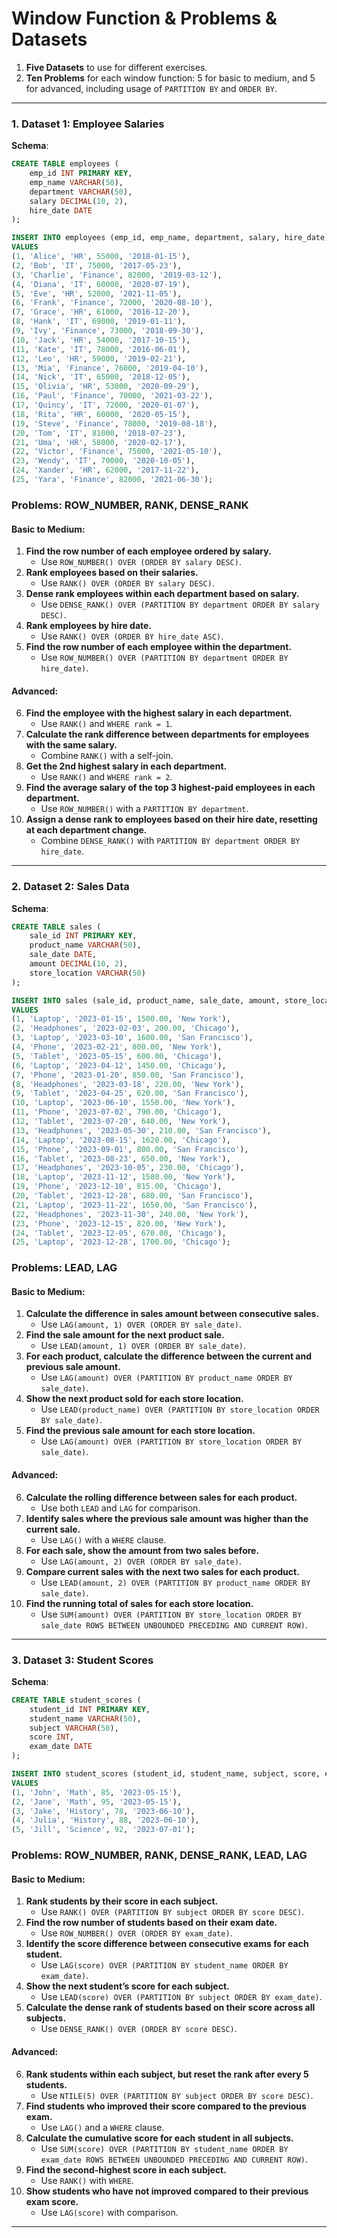 # Window Function & Problems & Datasets

1. **Five Datasets** to use for different exercises.
2. **Ten Problems** for each window function: 5 for basic to medium, and 5 for advanced, including usage of `PARTITION BY` and `ORDER BY`.

---

### 1. **Dataset 1: Employee Salaries**

**Schema**:
```sql
CREATE TABLE employees (
    emp_id INT PRIMARY KEY,
    emp_name VARCHAR(50),
    department VARCHAR(50),
    salary DECIMAL(10, 2),
    hire_date DATE
);

INSERT INTO employees (emp_id, emp_name, department, salary, hire_date)
VALUES
(1, 'Alice', 'HR', 55000, '2018-01-15'),
(2, 'Bob', 'IT', 75000, '2017-05-23'),
(3, 'Charlie', 'Finance', 82000, '2019-03-12'),
(4, 'Diana', 'IT', 60000, '2020-07-19'),
(5, 'Eve', 'HR', 52000, '2021-11-05'),
(6, 'Frank', 'Finance', 72000, '2020-08-10'),
(7, 'Grace', 'HR', 61000, '2016-12-20'),
(8, 'Hank', 'IT', 69000, '2019-01-11'),
(9, 'Ivy', 'Finance', 73000, '2018-09-30'),
(10, 'Jack', 'HR', 54000, '2017-10-15'),
(11, 'Kate', 'IT', 78000, '2016-06-01'),
(12, 'Leo', 'HR', 59000, '2019-02-21'),
(13, 'Mia', 'Finance', 76000, '2019-04-10'),
(14, 'Nick', 'IT', 65000, '2018-12-05'),
(15, 'Olivia', 'HR', 53000, '2020-09-29'),
(16, 'Paul', 'Finance', 70000, '2021-03-22'),
(17, 'Quincy', 'IT', 72000, '2020-01-07'),
(18, 'Rita', 'HR', 60000, '2020-05-15'),
(19, 'Steve', 'Finance', 78000, '2019-08-18'),
(20, 'Tom', 'IT', 81000, '2018-07-23'),
(21, 'Uma', 'HR', 58000, '2020-02-17'),
(22, 'Victor', 'Finance', 75000, '2021-05-10'),
(23, 'Wendy', 'IT', 70000, '2020-10-05'),
(24, 'Xander', 'HR', 62000, '2017-11-22'),
(25, 'Yara', 'Finance', 82000, '2021-06-30');
```

### Problems: ROW_NUMBER, RANK, DENSE_RANK
#### Basic to Medium:
1. **Find the row number of each employee ordered by salary.**
   - Use `ROW_NUMBER() OVER (ORDER BY salary DESC)`.
2. **Rank employees based on their salaries.**
   - Use `RANK() OVER (ORDER BY salary DESC)`.
3. **Dense rank employees within each department based on salary.**
   - Use `DENSE_RANK() OVER (PARTITION BY department ORDER BY salary DESC)`.
4. **Rank employees by hire date.**
   - Use `RANK() OVER (ORDER BY hire_date ASC)`.
5. **Find the row number of each employee within the department.**
   - Use `ROW_NUMBER() OVER (PARTITION BY department ORDER BY hire_date)`.

#### Advanced:
6. **Find the employee with the highest salary in each department.**
   - Use `RANK()` and `WHERE rank = 1`.
7. **Calculate the rank difference between departments for employees with the same salary.**
   - Combine `RANK()` with a self-join.
8. **Get the 2nd highest salary in each department.**
   - Use `RANK()` and `WHERE rank = 2`.
9. **Find the average salary of the top 3 highest-paid employees in each department.**
   - Use `ROW_NUMBER()` with a `PARTITION BY department`.
10. **Assign a dense rank to employees based on their hire date, resetting at each department change.**
    - Combine `DENSE_RANK()` with `PARTITION BY department ORDER BY hire_date`.

---

### 2. **Dataset 2: Sales Data**

**Schema**:
```sql
CREATE TABLE sales (
    sale_id INT PRIMARY KEY,
    product_name VARCHAR(50),
    sale_date DATE,
    amount DECIMAL(10, 2),
    store_location VARCHAR(50)
);

INSERT INTO sales (sale_id, product_name, sale_date, amount, store_location)
VALUES
(1, 'Laptop', '2023-01-15', 1500.00, 'New York'),
(2, 'Headphones', '2023-02-03', 200.00, 'Chicago'),
(3, 'Laptop', '2023-03-10', 1600.00, 'San Francisco'),
(4, 'Phone', '2023-02-21', 800.00, 'New York'),
(5, 'Tablet', '2023-05-15', 600.00, 'Chicago'),
(6, 'Laptop', '2023-04-12', 1450.00, 'Chicago'),
(7, 'Phone', '2023-01-20', 850.00, 'San Francisco'),
(8, 'Headphones', '2023-03-18', 220.00, 'New York'),
(9, 'Tablet', '2023-04-25', 620.00, 'San Francisco'),
(10, 'Laptop', '2023-06-10', 1550.00, 'New York'),
(11, 'Phone', '2023-07-02', 790.00, 'Chicago'),
(12, 'Tablet', '2023-07-20', 640.00, 'New York'),
(13, 'Headphones', '2023-05-30', 210.00, 'San Francisco'),
(14, 'Laptop', '2023-08-15', 1620.00, 'Chicago'),
(15, 'Phone', '2023-09-01', 800.00, 'San Francisco'),
(16, 'Tablet', '2023-08-23', 650.00, 'New York'),
(17, 'Headphones', '2023-10-05', 230.00, 'Chicago'),
(18, 'Laptop', '2023-11-12', 1580.00, 'New York'),
(19, 'Phone', '2023-12-10', 815.00, 'Chicago'),
(20, 'Tablet', '2023-12-28', 680.00, 'San Francisco'),
(21, 'Laptop', '2023-11-22', 1650.00, 'San Francisco'),
(22, 'Headphones', '2023-11-30', 240.00, 'New York'),
(23, 'Phone', '2023-12-15', 820.00, 'New York'),
(24, 'Tablet', '2023-12-05', 670.00, 'Chicago'),
(25, 'Laptop', '2023-12-28', 1700.00, 'Chicago');
```

### Problems: LEAD, LAG
#### Basic to Medium:
1. **Calculate the difference in sales amount between consecutive sales.**
   - Use `LAG(amount, 1) OVER (ORDER BY sale_date)`.
2. **Find the sale amount for the next product sale.**
   - Use `LEAD(amount, 1) OVER (ORDER BY sale_date)`.
3. **For each product, calculate the difference between the current and previous sale amount.**
   - Use `LAG(amount) OVER (PARTITION BY product_name ORDER BY sale_date)`.
4. **Show the next product sold for each store location.**
   - Use `LEAD(product_name) OVER (PARTITION BY store_location ORDER BY sale_date)`.
5. **Find the previous sale amount for each store location.**
   - Use `LAG(amount) OVER (PARTITION BY store_location ORDER BY sale_date)`.

#### Advanced:
6. **Calculate the rolling difference between sales for each product.**
   - Use both `LEAD` and `LAG` for comparison.
7. **Identify sales where the previous sale amount was higher than the current sale.**
   - Use `LAG()` with a `WHERE` clause.
8. **For each sale, show the amount from two sales before.**
   - Use `LAG(amount, 2) OVER (ORDER BY sale_date)`.
9. **Compare current sales with the next two sales for each product.**
   - Use `LEAD(amount, 2) OVER (PARTITION BY product_name ORDER BY sale_date)`.
10. **Find the running total of sales for each store location.**
    - Use `SUM(amount) OVER (PARTITION BY store_location ORDER BY sale_date ROWS BETWEEN UNBOUNDED PRECEDING AND CURRENT ROW)`.

---

### 3. **Dataset 3: Student Scores**

**Schema**:
```sql
CREATE TABLE student_scores (
    student_id INT PRIMARY KEY,
    student_name VARCHAR(50),
    subject VARCHAR(50),
    score INT,
    exam_date DATE
);

INSERT INTO student_scores (student_id, student_name, subject, score, exam_date)
VALUES
(1, 'John', 'Math', 85, '2023-05-15'),
(2, 'Jane', 'Math', 95, '2023-05-15'),
(3, 'Jake', 'History', 78, '2023-06-10'),
(4, 'Julia', 'History', 88, '2023-06-10'),
(5, 'Jill', 'Science', 92, '2023-07-01');
```

### Problems: ROW_NUMBER, RANK, DENSE_RANK, LEAD, LAG
#### Basic to Medium:
1. **Rank students by their score in each subject.**
   - Use `RANK() OVER (PARTITION BY subject ORDER BY score DESC)`.
2. **Find the row number of students based on their exam date.**
   - Use `ROW_NUMBER() OVER (ORDER BY exam_date)`.
3. **Identify the score difference between consecutive exams for each student.**
   - Use `LAG(score) OVER (PARTITION BY student_name ORDER BY exam_date)`.
4. **Show the next student’s score for each subject.**
   - Use `LEAD(score) OVER (PARTITION BY subject ORDER BY exam_date)`.
5. **Calculate the dense rank of students based on their score across all subjects.**
   - Use `DENSE_RANK() OVER (ORDER BY score DESC)`.

#### Advanced:
6. **Rank students within each subject, but reset the rank after every 5 students.**
   - Use `NTILE(5) OVER (PARTITION BY subject ORDER BY score DESC)`.
7. **Find students who improved their score compared to the previous exam.**
   - Use `LAG()` and a `WHERE` clause.
8. **Calculate the cumulative score for each student in all subjects.**
   - Use `SUM(score) OVER (PARTITION BY student_name ORDER BY exam_date ROWS BETWEEN UNBOUNDED PRECEDING AND CURRENT ROW)`.
9. **Find the second-highest score in each subject.**
   - Use `RANK()` with `WHERE`.
10. **Show students who have not improved compared to their previous exam score.**
    - Use `LAG(score)` with comparison.

---
